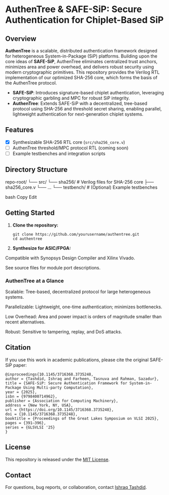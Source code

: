 # AuthenTree & SAFE-SiP: Secure Authentication for Chiplet-Based SiP

## Overview

**AuthenTree** is a scalable, distributed authentication framework designed for heterogeneous System-in-Package (SiP) platforms. Building upon the core ideas of **SAFE-SiP**, AuthenTree eliminates centralized trust anchors, minimizes area and power overhead, and delivers robust security using modern cryptographic primitives. This repository provides the Verilog RTL implementation of our optimized SHA-256 core, which forms the basis of the AuthenTree protocol.

- **SAFE-SiP**: Introduces signature-based chiplet authentication, leveraging cryptographic garbling and MPC for robust SiP integrity.
- **AuthenTree**: Extends SAFE-SiP with a decentralized, tree-based protocol using SHA-256 and threshold secret sharing, enabling parallel, lightweight authentication for next-generation chiplet systems.

## Features

- [x] Synthesizable SHA-256 RTL core (`src/sha256_core.v`)
- [ ] AuthenTree threshold/MPC protocol RTL (coming soon)
- [ ] Example testbenches and integration scripts

## Directory Structure

repo-root/
└── src/
└── sha256/ # Verilog files for SHA-256 core
├── sha256_core.v
└── ...
└── testbench/ # (Optional) Example testbenches

bash
Copy
Edit

## Getting Started

1. **Clone the repository:**
   ```
   git clone https://github.com/yourusername/authentree.git
   cd authentree
   ```

2. **Synthesize for ASIC/FPGA:**

Compatible with Synopsys Design Compiler and Xilinx Vivado.

See source files for module port descriptions.

### AuthenTree at a Glance

Scalable: Tree-based, decentralized protocol for large heterogeneous systems.

Parallelizable: Lightweight, one-time authentication; minimizes bottlenecks.

Low Overhead: Area and power impact is orders of magnitude smaller than recent alternatives.

Robust: Sensitive to tampering, replay, and DoS attacks.

## Citation
If you use this work in academic publications, please cite the original SAFE-SiP paper:

```
@inproceedings{10.1145/3716368.3735248,
author = {Tashdid, Ishraq and Farheen, Tasnuva and Rahman, Sazadur},
title = {SAFE-SiP: Secure Authentication Framework for System-in-Package Using Multi-party Computation},
year = {2025},
isbn = {9798400714962},
publisher = {Association for Computing Machinery},
address = {New York, NY, USA},
url = {https://doi.org/10.1145/3716368.3735248},
doi = {10.1145/3716368.3735248},
booktitle = {Proceedings of the Great Lakes Symposium on VLSI 2025},
pages = {391–396},
series = {GLSVLSI '25}
}
```

## License

This repository is released under the [MIT License](https://opensource.org/licenses/MIT).

## Contact

For questions, bug reports, or collaboration, contact [Ishraq Tashdid](mailto:tashdid.ishraq@gmail.com).
